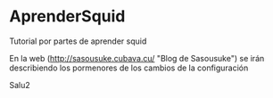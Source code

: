 # AprenderSquid
Tutorial por partes de aprender squid

En la web (http://sasousuke.cubava.cu/ "Blog de Sasousuke") se irán describiendo los pormenores de los cambios de la configuración

Salu2
